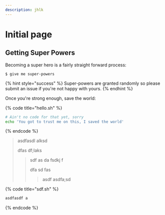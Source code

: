 ```yaml
---
description: jhlk
---
```


# Initial page

## Getting Super Powers

Becoming a super hero is a fairly straight forward process:

```
$ give me super-powers
```

{% hint style="success" %}
 Super-powers are granted randomly so please submit an issue if you're not happy with yours.
{% endhint %}

Once you're strong enough, save the world:

{% code title="hello.sh" %}
```bash
# Ain't no code for that yet, sorry
echo 'You got to trust me on this, I saved the world'
```
{% endcode %}

> asdfasdl alksd 
>
> dfas df;laks 
>
> > sdf as da fsdkj f
> >
> > dfa sd fas
> >
> > > asdf asdfa;sd

{% code title="sdf.sh" %}
```bash
asdfasdf a
```
{% endcode %}



